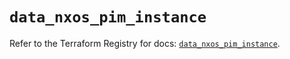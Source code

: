 # `data_nxos_pim_instance`

Refer to the Terraform Registry for docs: [`data_nxos_pim_instance`](https://registry.terraform.io/providers/ciscodevnet/nxos/0.5.10/docs/data-sources/pim_instance).
